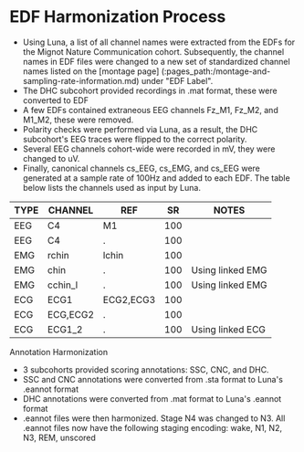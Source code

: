 # EDF Harmonization Process

- Using Luna, a list of all channel names were extracted from the EDFs for the Mignot Nature Communication cohort.  Subsequently, the channel names in EDF files were changed to a new set of standardized channel names listed on the [montage page] (:pages_path:/montage-and-sampling-rate-information.md) under "EDF Label".
- The DHC subcohort provided recordings in .mat format, these were converted to EDF
- A few EDFs contained extraneous EEG channels Fz_M1, Fz_M2, and M1_M2, these were removed.
- Polarity checks were performed via Luna, as a result, the DHC subcohort's EEG traces were flipped to the correct polarity.
- Several EEG channels cohort-wide were recorded in mV, they were changed to uV.
- Finally, canonical channels cs_EEG, cs_EMG, and cs_EEG were generated at a sample rate of 100Hz and added to each EDF. The table below lists the channels used as input by Luna.

| TYPE | CHANNEL  | REF       | SR  | NOTES            |
|------|----------|-----------|-----|------------------|
| EEG  | C4       | M1        | 100 |                  |
| EEG  | C4       | .         | 100 |                  |
| EMG  | rchin    | lchin     | 100 |                  |
| EMG  | chin     | .         | 100 | Using linked EMG |
| EMG  | cchin_l  | .         | 100 | Using linked EMG |
| ECG  | ECG1     | ECG2,ECG3 | 100 |                  |
| ECG  | ECG,ECG2 | .         | 100 |                  |
| ECG  | ECG1_2   | .         | 100 | Using linked ECG |

Annotation Harmonization

- 3 subcohorts provided scoring annotations: SSC, CNC, and DHC.
- SSC and CNC annotations were converted from .sta format to Luna's .eannot format
- DHC annotations were converted from .mat format to Luna's .eannot format
- .eannot files were then harmonized. Stage N4 was changed to N3. All .eannot files now have the following staging encoding: wake, N1, N2, N3, REM, unscored
